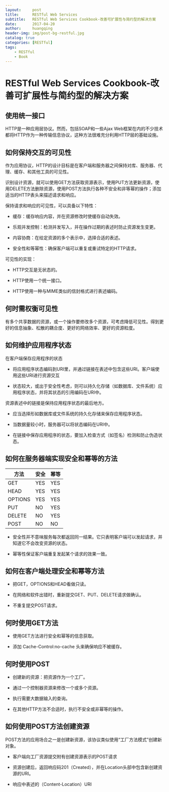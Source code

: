 ```yaml
---
layout:     post
title:      RESTful Web Services
subtitle:   RESTful Web Services Cookbook-改善可扩展性与简约型的解决方案
date:       2017-04-20
author:     huangqing
header-img: img/post-bg-restful.jpg
catalog: true
categories: [RESTful]
tags:
    - RESTful
    - Book   
---
```



# RESTful Web Services Cookbook-改善可扩展性与简约型的解决方案

##  使用统一接口

HTTP是一种应用层协议。然而，包括SOAP和一些Ajax Web框架在内的不少技术都将HTTP作为一种传输信息协议，这种方法很难充分利用HTTP层的基础设施。

## 如何保持交互的可见性

作为应用协议，HTTP的设计目标是在客户端和服务器之间保持对库、服务器、代理、缓存、和其他工具的可见性。

识别设计资源，就可以使用GET方法获取资源表示，使用PUT方法更新资源，使用DELETE方法删除资源，使用POST方法执行各种不安全和非等幂的操作；添加适当的HTTP表头来描述请求和响应。

保持请求和响应的可见性，可以具备以下特性：

+	缓存：缓存响应内容，并在资源修改时使缓存自动失效。

+	乐观并发控制：检测并发写入，并在操作过期的表述时防止资源发生变更。

+	内容协商：在给定资源的多个表示中，选择合适的表述。

+	安全性和等幂性：确保客户端可以重复或重试特定的HTTP请求。

可见性的实现：

+	HTTP交互是无状态的。

+	HTTP使用一个统一接口。

+	HTTP使用一种与MIME类似的信封格式进行表述编码。

## 何时需权衡可见性

有多个共享数据的资源，或一个操作要修改多个资源，可考虑降低可见性。得到更好的信息抽象、松散的耦合度、更好的网络效率、更好的资源粒度。


## 如何维护应用程序状态


在客户端保存应用程序的状态

+	将应用程序状态编码到URI里，并通过链接在表述中包含这些URI。客户端使用这些URI进行资源交互

+	状态较大，或出于安全性考虑，则可以持久化存储（如数据库、文件系统）应用程序状态，并将其状态的引用编码在URI中。

资源表述中的链接是保持应用程序状态的最后地方。

+	应当选择形如数据库或文件系统的持久化存储来保存应用程序状态。

+	当数据量较小时，服务器可以将状态编码在URI中。

+	在链接中保存应用程序的状态，要加入检查方式（如签名）检测和防止伪造状态。

## 如何在服务器端实现安全和幂等的方法

|方法	|安全	|幂等	|
|----	|----	|----	|
|GET	|YES	|YES	|
|HEAD	|YES	|YES	|
|OPTIONS|YES	|YES	|
|PUT	|NO		|YES	|
|DELETE	|NO		|YES	|
|POST	|NO		|NO		|

+	安全性并不意味服务每次都返回同一结果。它只表明客户端可以发起请求，并知道它不会改变资源的状态。

+	幂等性保证客户端重复发起某个请求的效果一致。


## 如何在客户端处理安全和幂等方法

+	把GET，OPTIONS和HEAD看做只读。

+	在网络和软件出错时，重新提交GET、PUT、DELETE请求做确认。

+	不重复提交POST请求。

## 何时使用GET方法

+	使用GET方法进行安全和幂等的信息获取。

+	添加 Cache-Control:no-cache 头来确保响应不被缓存。

## 何时使用POST

+	创建新的资源：把资源作为一个工厂。

+	通过一个控制器资源来修改一个或多个资源。

+	执行需要大数据输入的查询。

+	在其他HTTP方法不合适时，执行不安全或非幂等的操作。

## 如何使用POST方法创建资源

POST方法的应用场合之一是创建新资源，该协议类似使用“工厂方法模式”创建新对象。

+	客户端向工厂资源提交附有创建资源表示的POST请求

+	资源创建后，返回响应码201（Created），并在Location头部中包含新创建资源的URI。

+	响应中表述的（Content-Location）URI